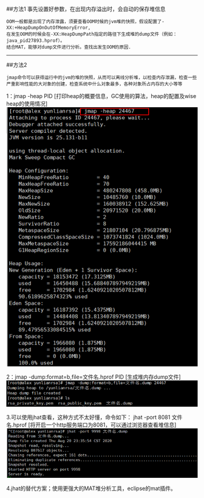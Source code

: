 ##方法1 事先设置好参数，在出现内存溢出时，会自动的保存堆信息
```
OOM一般都是出现了内存泄露，须要查看OOM时候的jvm堆的快照，假设配置了-XX:+HeapDumpOnOutOfMemoryError, 
在发生OOM的时候会在-XX:HeapDumpPath指定的路径下生成堆的dump文件（例如：java_pid27893.hprof）。
结合MAT，能够对dump文件进行分析。查找出发生OOM的原因.
```

-----------------------------------------------------------------------------------------------

##方法2 
```
jmap命令可以获得运行中的jvm的堆的快照，从而可以离线分析堆，以检查内存泄漏，检查一些严重影响性能的大对象的创建，检查系统中什么对象最多，各种对象所占内存的大小等等
```

1：jmap -heap PID      [打印heap的概要信息，GC使用的算法，heap的配置及wise heap的使用情况]
![avatar](./imgs/jmap.png)

2：jmap -dump:format=b,file=文件名.hprof PID   [生成堆内存dump文件]
![avatar](./imgs/jmap-dump.png)

3.可以使用jhat查看，这种方式不太好懂，命令如下：
jhat -port 8081 文件名.hprof     [将开启一个http服务端口为8081，可以通过浏览器查看堆信息]  
![avatar](./imgs/jhat.png)

4.jhat的替代方案；使用更强大的MAT堆分析工具，eclipse的mat插件。


